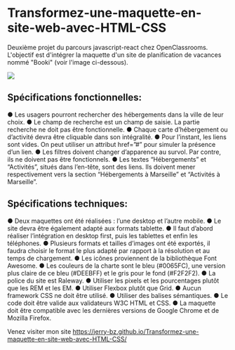 # Transformez-une-maquette-en-site-web-avec-HTML-CSS
Deuxième projet du parcours javascript-react chez OpenClassrooms. L'objectif est d'intégrer la maquette d'un site de planification de vacances nommé "Booki" (voir l'image ci-dessous).

![](images%5Cactivites%5CMaquette%20Booki.png)

## Spécifications fonctionnelles:

● Les usagers pourront rechercher des hébergements dans la ville de leur choix. 
● Le champ de recherche est un champ de saisie. La partie recherche ne doit pas être fonctionnelle.
● Chaque carte d’hébergement ou d’activité devra être cliquable dans son intégralité. 
● Pour l’instant, les liens sont vides. On peut utiliser un attribut href=”#” pour simuler la présence d’un lien.
● Les filtres doivent changer d’apparence au survol. Par contre, ils ne doivent pas être fonctionnels.
● Les textes “Hébergements” et “Activités”, situés dans l’en-tête, sont des liens. 
Ils doivent mener respectivement vers la section “Hébergements à Marseille” et “Activités à Marseille”.

## Spécifications techniques:

● Deux maquettes ont été réalisées : l’une desktop et l’autre mobile.
● Le site devra être également adapté aux formats tablette.
● Il faut d’abord réaliser l’intégration en desktop first, puis les tablettes et enfin les téléphones. 
● Plusieurs formats et tailles d’images ont été exportés, il faudra choisir le format le plus adapté par rapport à la résolution et au temps de chargement.
● Les icônes proviennent de la bibliothèque Font Awesome.
● Les couleurs de la charte sont le bleu (#0065FC), une version plus claire de ce bleu (#DEEBFF) et le gris pour le fond (#F2F2F2).
● La police du site est Raleway.
● Utiliser les pixels et les pourcentages plutôt que les REM et les EM.
● Utiliser Flexbox plutôt que Grid.
● Aucun framework CSS ne doit être utilisé.
● Utiliser des balises sémantiques.
● Le code doit être valide aux validateurs W3C HTML et CSS.
● La maquette doit être compatible avec les dernières versions de Google Chrome et de Mozilla Firefox.

Venez visiter mon site https://jerry-bz.github.io/Transformez-une-maquette-en-site-web-avec-HTML-CSS/

